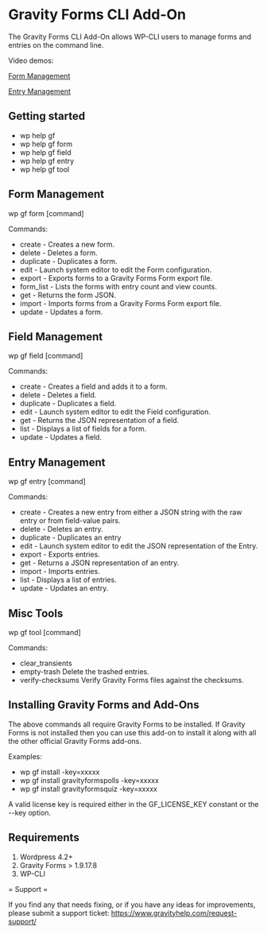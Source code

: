 Gravity Forms CLI Add-On
==============================

The Gravity Forms CLI Add-On allows WP-CLI users to manage forms and entries on the command line.

Video demos:

[Form Management](https://www.youtube.com/watch?v=LO3fLW6SWk0])

[Entry Management](https://www.youtube.com/watch?v=KRI2NIsf75U)

Getting started
---------------

*   wp help gf
*   wp help gf form
*   wp help gf field
*   wp help gf entry
*   wp help gf tool

Form Management
---------------

wp gf form [command]

Commands:

*  create - Creates a new form.
*  delete - Deletes a form.
*  duplicate - Duplicates a form.
*  edit - Launch system editor to edit the Form configuration.
*  export - Exports forms to a Gravity Forms Form export file.
*  form_list - Lists the forms with entry count and view counts.
*  get - Returns the form JSON.
*  import - Imports forms from a Gravity Forms Form export file.
*  update - Updates a form.

Field Management
---------------

wp gf field [command]

Commands:

*  create - Creates a field and adds it to a form.
*  delete - Deletes a field.
*  duplicate - Duplicates a field.
*  edit - Launch system editor to edit the Field configuration.
*  get - Returns the JSON representation of a field.
*  list  - Displays a list of fields for a form.
*  update - Updates a field.

Entry Management
---------------

wp gf entry [command]

Commands:

*  create - Creates a new entry from either a JSON string with the raw entry or from field-value pairs.
*  delete - Deletes an entry.
*  duplicate - Duplicates an entry
*  edit - Launch system editor to edit the JSON representation of the Entry.
*  export - Exports entries.
*  get - Returns a JSON representation of an entry.
*  import - Imports entries.
*  list - Displays a list of entries.
*  update - Updates an entry.

Misc Tools
---------------

wp gf tool [command]

Commands:

*  clear_transients
*  empty-trash           Delete the trashed entries.
*  verify-checksums      Verify Gravity Forms files against the checksums.

Installing Gravity Forms and Add-Ons
------------------------------------

The above commands all require Gravity Forms to be installed. If Gravity Forms is not installed then you can use this add-on to install it along with all the other official Gravity Forms add-ons.

Examples: 

* wp gf install -key=xxxxx
* wp gf install gravityformspolls -key=xxxxx
* wp gf install gravityformsquiz -key=xxxxx

A valid license key is required either in the GF_LICENSE_KEY constant or the --key option.


Requirements
------------

1. Wordpress 4.2+
2. Gravity Forms > 1.9.17.8
3. WP-CLI

= Support =

If you find any that needs fixing, or if you have any ideas for improvements, please submit a support ticket:
https://www.gravityhelp.com/request-support/

